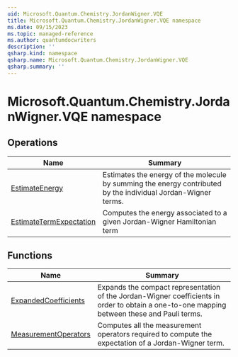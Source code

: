 ```yaml
---
uid: Microsoft.Quantum.Chemistry.JordanWigner.VQE
title: Microsoft.Quantum.Chemistry.JordanWigner.VQE namespace
ms.date: 09/15/2023
ms.topic: managed-reference
ms.author: quantumdocwriters
description: ''
qsharp.kind: namespace
qsharp.name: Microsoft.Quantum.Chemistry.JordanWigner.VQE
qsharp.summary: ''
---
```


# Microsoft.Quantum.Chemistry.JordanWigner.VQE namespace




<!-- summaries -->

## Operations

| Name | Summary |
|------|---------|
|[EstimateEnergy](xref:Microsoft.Quantum.Chemistry.JordanWigner.VQE.EstimateEnergy) |Estimates the energy of the molecule by summing the energy contributed by the individual Jordan-Wigner terms. |
|[EstimateTermExpectation](xref:Microsoft.Quantum.Chemistry.JordanWigner.VQE.EstimateTermExpectation) |Computes the energy associated to a given Jordan-Wigner Hamiltonian term |

## Functions

| Name | Summary |
|------|---------|
|[ExpandedCoefficients](xref:Microsoft.Quantum.Chemistry.JordanWigner.VQE.ExpandedCoefficients) |Expands the compact representation of the Jordan-Wigner coefficients in order to obtain a one-to-one mapping between these and Pauli terms. |
|[MeasurementOperators](xref:Microsoft.Quantum.Chemistry.JordanWigner.VQE.MeasurementOperators) |Computes all the measurement operators required to compute the expectation of a Jordan-Wigner term. |

<!-- /summaries -->
